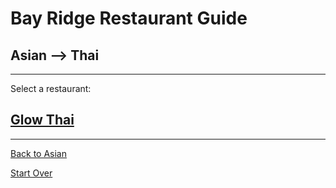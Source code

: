 # Bay Ridge Restaurant Guide
## Asian --> Thai
---
Select a restaurant:
## [Glow Thai](http://www.glowthairestaurant.com/)
---
[Back to Asian](../asian)

[Start Over](../home.md)

